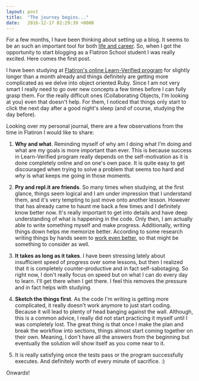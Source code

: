 ```yaml
---
layout: post
title:  "The journey begins..."
date:   2016-12-17 02:29:39 +0000
---
```



For a few months, I have been thinking about setting up a blog. It seems to be an such an important tool for both [life and career](http://www.jeffbullas.com/2015/10/31/9-reasons-why-a-blog-is-important-career-life/). So, when I got the opportunity to start blogging as a Flatiron School student I was really excited. Here comes the first post. 

I have been studying at [Flatiron's online Learn-Verified program](https://flatironschool.com/campuses/online/) for slightly longer than a month already and things definitely are getting more complicated as we delve into object oriented Ruby. Since I am not very smart I really need to go over new concepts a few times before I can fully grasp them. For the really difficult ones (Collaborating Objects, I'm looking at you) even that doesn't help. For them, I noticed that things only start to click the next day after a good night's sleep (and of course, studying the day before). 

Looking over my personal journal, there are a few observations from the time in Flatiron I would like to share:

1. **Why and what**. Reminding myself of why am I doing what I'm doing and what are my goals is more important than ever. This is because success in Learn-Verified program really depends on the self-motivation as it is done completely online and on one's own pace. It is quite easy to get discouraged when trying to solve a problem that seems too hard and *why* is what keeps me going in those moments.

2. **Pry and repl.it are friends**. So many times when studying, at the first glance, things seem logical and I am under impression that I understand them, and it's very tempting to just move onto another lesson. However that has already came to haunt me back a few times and I definitely know better now. It's really important to get into details and have deep understanding of what is happening in the code. Only then, I am actually able to write something myself and make progress. Additionally, writing things down helps me memorize better. According to some research writing things by hands seem to [work even better](http://www.medicaldaily.com/why-using-pen-and-paper-not-laptops-boosts-memory-writing-notes-helps-recall-concepts-ability-268770), so that might be something to consider as well.

3. **It takes as long as it takes**. I have been stressing lately about insufficient speed of progress over some lessons, but then I realized that it is completely counter-productive and in fact self-sabotaging.  So right now, I don't really focus on speed but on what I can do every day to learn. I'll get there when I get there. I feel this removes the pressure and in fact helps with studying.

4. **Sketch the things first**. As the code I'm writing is getting more complicated, it really doesn't work anymore to just start coding. Because it will lead to plenty of head banging against the wall.  Although, this is a common advice, I really did not start practicing it myself until I was completely lost. The great thing is that once I make the plan and break the workflow into sections, things almost start coming together on their own. Meaning, I don't have all the answers from the beginning but eventually the solution will show itself as you come near to it. 

5. It is really satisfying once the tests pass or the program successfully executes. And definitely worth of every minute of sacrifice. :)

Onwards!

